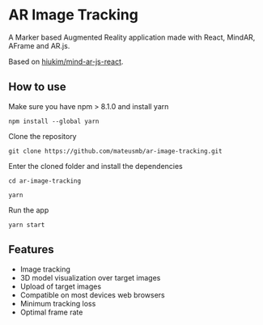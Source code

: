 # AR Image Tracking

A Marker based Augmented Reality application made with React, MindAR, AFrame and AR.js.

Based on [hiukim/mind-ar-js-react](https://github.com/hiukim/mind-ar-js-react).

## How to use

Make sure you have npm > 8.1.0 and install yarn

```npm install --global yarn```

Clone the repository

```git clone https://github.com/mateusmb/ar-image-tracking.git```


Enter the cloned folder and install the dependencies

```cd ar-image-tracking```

```yarn```

Run the app

```yarn start```

## Features

* Image tracking
* 3D model visualization over target images
* Upload of target images
* Compatible on most devices web browsers
* Minimum tracking loss
* Optimal frame rate